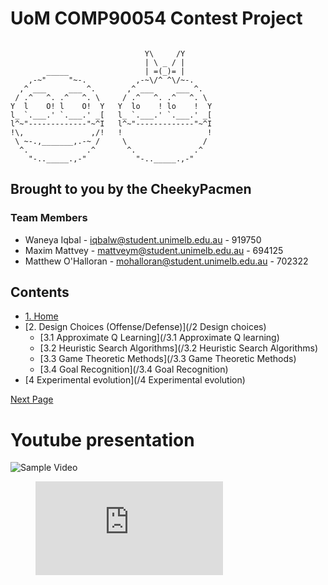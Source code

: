 # UoM COMP90054 Contest Project
```

                              Y\     /Y
                              | \ _ / |
        _____                 | =(_)= |
    ,-~"     "~-.           ,-~\/^ ^\/~-.
  ,^ ___     ___ ^.       ,^ ___     ___ ^.
 / .^   ^. .^   ^. \     / .^   ^. .^   ^. \
Y  l    O! l    O!  Y   Y  lo    ! lo    !  Y
l_ `.___.' `.___.' _[   l_ `.___.' `.___.' _[
l^~"-------------"~^I   l^~"-------------"~^I
!\,               ,/!   !                   !
 \ ~-.,_______,.-~ /     \                 /
  ^.             .^       ^.             .^   
    "-.._____.,-"           "-.._____.,-"
```
## Brought to you by the CheekyPacmen

### Team Members

* Waneya Iqbal        - iqbalw@student.unimelb.edu.au     - 919750
* Maxim Mattvey       - mattveym@student.unimelb.edu.au   - 694125
* Matthew O'Halloran  - mohalloran@student.unimelb.edu.au - 702322

## Contents

- [1. Home](/Home)
- [2. Design Choices (Offense/Defense)](/2 Design choices)
    - [3.1 Approximate Q Learning](/3.1 Approximate Q learning)
    - [3.2 Heuristic Search Algorithms](/3.2 Heuristic Search Algorithms)
    - [3.3 Game Theoretic Methods](/3.3 Game Theoretic Methods)
    - [3.4 Goal Recognition](/3.4 Goal Recognition)
- [4 Experimental evolution](/4 Experimental evolution)

[Next Page ](/2_0_design_choices)

# Youtube presentation

![Sample Video](https://www.youtube.com/embed/enMumwvLAug)

<figure class="video_container">
  <iframe src="https://www.youtube.com/embed/enMumwvLAug" frameborder="0" allowfullscreen="true"> </iframe>
</figure>
